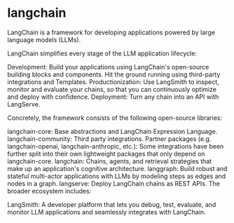 # langchain

LangChain is a framework for developing applications powered by large language models (LLMs).

LangChain simplifies every stage of the LLM application lifecycle:

Development: Build your applications using LangChain's open-source building blocks and components. Hit the ground running using third-party integrations and Templates.
Productionization: Use LangSmith to inspect, monitor and evaluate your chains, so that you can continuously optimize and deploy with confidence.
Deployment: Turn any chain into an API with LangServe.

Concretely, the framework consists of the following open-source libraries:

langchain-core: Base abstractions and LangChain Expression Language.
langchain-community: Third party integrations.
Partner packages (e.g. langchain-openai, langchain-anthropic, etc.): Some integrations have been further split into their own lightweight packages that only depend on langchain-core.
langchain: Chains, agents, and retrieval strategies that make up an application's cognitive architecture.
langgraph: Build robust and stateful multi-actor applications with LLMs by modeling steps as edges and nodes in a graph.
langserve: Deploy LangChain chains as REST APIs.
The broader ecosystem includes:

LangSmith: A developer platform that lets you debug, test, evaluate, and monitor LLM applications and seamlessly integrates with LangChain.
